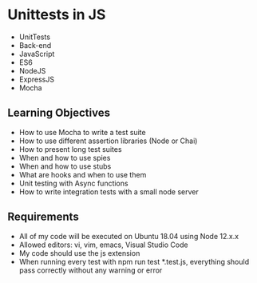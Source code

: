 # Unittests in JS

- UnitTests
- Back-end
- JavaScript
- ES6
- NodeJS
- ExpressJS
- Mocha

## Learning Objectives

- How to use Mocha to write a test suite
- How to use different assertion libraries (Node or Chai)
- How to present long test suites
- When and how to use spies
- When and how to use stubs
- What are hooks and when to use them
- Unit testing with Async functions
- How to write integration tests with a small node server


## Requirements

- All of my code will be executed on Ubuntu 18.04 using Node 12.x.x
- Allowed editors: vi, vim, emacs, Visual Studio Code
- My code should use the js extension
- When running every test with npm run test *.test.js, everything should pass correctly without any warning or error